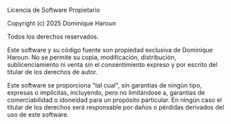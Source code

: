 Licencia de Software Propietario

Copyright (c) 2025 Dominique Haroun

Todos los derechos reservados.

Este software y su código fuente son propiedad exclusiva de Dominique Haroun. No se permite su copia, modificación, distribución, sublicenciamiento ni venta sin el consentimiento expreso y por escrito del titular de los derechos de autor.

Este software se proporciona "tal cual", sin garantías de ningún tipo, expresas o implícitas, incluyendo, pero no limitándose a, garantías de comerciabilidad o idoneidad para un propósito particular. En ningún caso el titular de los derechos será responsable por daños o pérdidas derivados del uso de este software.
